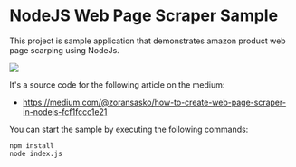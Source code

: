 # NodeJS Web Page Scraper Sample

This project is sample application that demonstrates amazon product web page scarping using NodeJs.

![](https://cdn-images-1.medium.com/max/800/1*xsRYaFsEcCGkbUqmdyTddA.png)

It's a source code for the following article on the medium:

- https://medium.com/@zoransasko/how-to-create-web-page-scraper-in-nodejs-fcf1fccc1e21

You can start the sample by executing the following commands:

```
npm install
node index.js
```